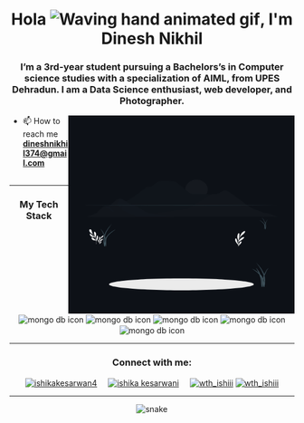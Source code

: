 <h1 align="center">Hola <img src="https://raw.githubusercontent.com/nixin72/nixin72/master/wave.gif" 
         alt="Waving hand animated gif"
         height="45"
         width="45" />, I'm Dinesh Nikhil</h1>
<h3 align="center">
I’m a 3rd-year student pursuing a Bachelors’s in Computer science studies with a specialization of AIML, from UPES  Dehradun. I am a Data Science enthusiast, web developer, and Photographer. 
</h3>
<p>
<a align= "center" href="https://github.com/dineshnikhil">
<img align="right" height="350" width="400" src="https://raw.githubusercontent.com/dineshnikhil/assets/main/Working%20from%20anywhere.gif" /> </a>
</p>


- 📫 How to reach me **dineshnikhil374@gmail.com**
<br><br>
<hr>

<h3 align="center">My Tech Stack</h3>
<p align="center">
         <a><img align="center" src="https://cdn.worldvectorlogo.com/logos/mongodb-icon-1.svg" alt="mongo db icon" height="40" width="40" magin="20" /></a>
         <a><img align="center" src="https://cdn.worldvectorlogo.com/logos/react-2.svg" alt="mongo db icon" height="40" width="40" /></a>
         <a><img align="center" src="https://cdn.worldvectorlogo.com/logos/nodejs-icon.svg" alt="mongo db icon" height="40" width="40" /></a>
         <a><img align="center" src="https://cdn.worldvectorlogo.com/logos/graphql.svg" alt="mongo db icon" height="40" width="40" /></a>
         <a><img align="center" src="https://cdn.worldvectorlogo.com/logos/redis.svg" alt="mongo db icon" height="40" width="40" /></a>
</p>
<hr>

<h3 align="center">Connect with me:</h3>
<p align="center">
<a href="https://twitter.com/ishikakesarwan4" target="blank"><img align="center" src="https://cdn.worldvectorlogo.com/logos/twitter-6.svg" alt="ishikakesarwan4" height="30" width="30" /></a> &nbsp;&nbsp;&nbsp;
<a href="https://www.linkedin.com/in/ishika-kesarwani-3b32811a6/" target="blank"><img align="center" src="https://cdn.worldvectorlogo.com/logos/linkedin-icon-2.svg" alt="ishika kesarwani" height="30" width="30" /></a>&nbsp;&nbsp;&nbsp;&nbsp;
<a href="https://instagram.com/wth_ishiii" target="blank"><img align="center" src="https://cdn.worldvectorlogo.com/logos/instagram-2-1.svg" alt="wth_ishiii" height="30" width="30" /></a>
<a href="https://instagram.com/wth_ishiii" target="blank"><img align="center" src="https://cdn.worldvectorlogo.com/logos/reddit-4.svg" alt="wth_ishiii" height="30" width="30" /></a>
</p>

<hr>

<p align="center">
  <img src="https://github.com/ishikkkkaaaa/ishikkkkaaaa/raw/output/github-contribution-grid-snake.svg" alt="snake"></center>
</p>

